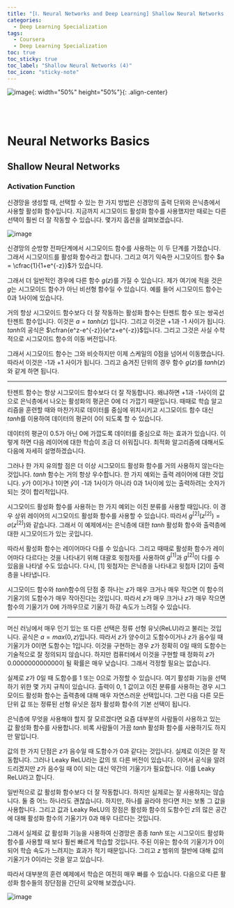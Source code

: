 ```yaml
---
title: "[Ⅰ. Neural Networks and Deep Learning] Shallow Neural Networks (4)"
categories:
  - Deep Learning Specialization
tags:
  - Coursera
  - Deep Learning Specialization
toc: true
toc_sticky: true
toc_label: "Shallow Neural Networks (4)"
toc_icon: "sticky-note"
---
```


![image](https://user-images.githubusercontent.com/55765292/172768350-41a6b2f0-9468-4b13-bc94-4a38f89ce5e6.png){: width="50%" height="50%"}{: .align-center}

<br><br>

# Neural Networks Basics

## Shallow Neural Networks

### Activation Function
신경망을 생성할 때, 선택할 수 있는 한 가지 방법은 신경망의 출력 단위와 은닉층에서 사용할 활성화 함수입니다. 지금까지 시그모이드 활성화 함수를 사용했지만 때로는 다른 선택이 훨씬 더 잘 작동할 수 있습니다. 몇가지 옵션을 살펴보겠습니다.

![image](https://user-images.githubusercontent.com/55765292/175467328-d097040c-d8ec-4104-870a-21b436cea82a.png)

신경망의 순방향 전파단계에서 시그모이드 함수를 사용하는 이 두 단계를 가졌습니다. 그래서 시그모이드를 활성화 함수라고 합니다. 그리고 여기 익숙한 시그모이드 함수 $a = \cfrac{1}{1+e^{-z}}$가 있습니다.

그래서 더 일반적인 경우에 다른 함수 $g(z)$를 가질 수 있습니다. 제가 여기에 적을 것은 $g$는 시그모이드 함수가 아닌 비선형 함수일 수 있습니다. 예를 들어 시그모이드 함수는 0과 1사이에 있습니다.

거의 항상 시그모이드 함수보다 더 잘 작동하는 활성화 함수는 탄젠트 함수 또는 쌍곡선 탄젠트 함수입니다. 이것은 $a = tanh(z)$ 입니다. 그리고 이것은 +1과 -1 사이가 됩니다. $tanh$의 공식은 $\cfran{e^z-e^{-z}}{e^z+e^{-z}}$입니다. 그리고 그것은 사실 수학적으로 시그모이드 함수의 이동 버전입니다.

그래서 시그모이드 함수는 그와 비슷하지만 이제 스케일의 0점을 넘어서 이동했습니다. 따라서 이것은 -1과 +1 사이가 됩니다. 그리고 숨겨진 단위의 경우 함수 $g(z)$를 $tanh(z)$와 같게 하면 됩니다.

---

탄젠트 함수는 항상 시그모이드 함수보다 더 잘 작동합니다. 왜냐하면 +1과 -1사이의 값으로 은닉층에서 나오는 활성화의 평균은 0에 더 가깝기 때문입니다. 때때로 학습 알고리즘을 훈련할 때와 마찬가지로 데이터를 중심에 위치시키고 시그모이드 함수 대신 $tanh$를 이용하여 데이터의 평균이 0이 되도록 할 수 있습니다.

데이터의 평균이 0.5가 아닌 0에 가깝도록 데이터를 중심으로 하는 효과가 있습니다. 이렇게 하면 다음 레이어에 대한 학습이 조금 더 쉬워집니다. 최적화 알고리즘에 대해서도 다음에 자세히 설명하겠습니다.

그러나 한 가지 유의할 점은 더 이상 시그모이드 활성화 함수를 거의 사용하지 않는다는 것입니다. $tanh$ 함수는 거의 항상 우수합니다. 한 가지 예외는 출력 레이어에 대한 것입니다. $y$가 0이거나 1이면 $\hat{y}$이 -1과 1사이가 아니라 0과 1사이에 있는 출력하려는 숫자가 되는 것이 합리적입니다.

시그모이드 활성화 함수를 사용하는 한 가지 예외는 이진 분류를 사용할 때입니다. 이 경우 상위 레이어의 시그모이드 활성화 함수를 사용할 수 있습니다. 따라서 $g^{[2]}(z^{[2]}) = \sigma{(z^{[2]})}$와 같습니다. 그래서 이 예제에서는 은닉층에 대한 $tanh$ 활성화 함수와 출력층에 대한 시그모이드가 있는 곳입니다.

따라서 활성화 함수는 레이어마다 다를 수 있습니다. 그리고 때때로 활성화 함수가 레이어마다 다르다는 것을 나타내기 위해 대괄호 윗첨자를 사용하여 $g^{[1]}$과 $g^{[2]}$이 다를 수 있음을 나타낼 수도 있습니다. 다시, [1] 윗첨자는 은닉층을 나타내고 윗첨자 [2]이 출력층을 나타냅니다.

시그모이드 함수와 $tanh$함수의 단점 중 하나는 $z$가 매우 크거나 매우 작으면 이 함수의 기울기의 도함수가 매우 작아진다는 것입니다. 따라서 $z$가 매우 크거나 $z$가 매우 작으면 함수의 기울기가 0에 가까우므로 기울기 하강 속도가 느려질 수 있습니다.

---

머신 러닝에서 매우 인기 있는 또 다른 선택은 정류 선형 유닛(ReLU)라고 불리는 것입니다. 공식은 $a = max(0,z)$입니다. 따라서 $z$가 양수이고 도함수이거나 $z$가 음수일 때 기울기가 0이면 도함수는 1입니다. 이것을 구현하는 경우 $z$가 정확히 0일 때의 도함수는 기술적으로 잘 정의되지 않습니다. 하지만 컴퓨터에서 이것을 구현할 때 정화히 $z$가 0.000000000000이 될 확률은 매우 낮습니다. 그래서 걱정할 필요는 없습니다.

실제로 $z$가 0일 때 도함수를 1 또는 0으로 가정할 수 있습니다. 여기 활성화 기능을 선택하기 위한 몇 가지 규칙이 있습니다. 출력이 0, 1 값이고 이진 분류를 사용하는 경우 시그모이드 활성화 함수는 출력층에 대해 매우 자연스러운 선택입니다. 그런 다음 다른 모든 단위 값 또는 정류된 선형 유닛은 점차 활성화 함수의 기본 선택이 됩니다.

은닉층에 무엇을 사용해야 할지 잘 모르겠다면 요즘 대부분의 사람들이 사용하고 있는 값 활성화 함수를 사용합니다. 비록 사람들이 가끔 $tanh$ 활성화 함수를 사용하기도 하지만 말입니다.

값의 한 가지 단점은 $z$가 음수일 때 도함수가 0과 같다는 것입니다. 실제로 이것은 잘 작동합니다. 그러나 Leaky ReLU라는 값의 또 다른 버전이 있습니다. 이어서 공식을 알려드리겠지만 $z$가 음수일 때 0이 되는 대신 약간의 기울기가 필요합니다. 이를 Leaky ReLU라고 합니다.

일반적으로 값 활성화 함수보다 더 잘 작동합니다. 하지만 실제로는 잘 사용하지는 않습니다. 둘 중 어느 하나라도 괜찮습니다. 하지만, 하나를 골라야 한다면 저는 보통 그 값을 사용합니다. 그리고 값과 Leaky ReLU의 장점은 활성화 함수의 도함수인 $z$의 많은 공간에 대해 활성화 함수의 기울기가 0과 매우 다르다는 것입니다.

그래서 실제로 값 활성화 기능을 사용하여 신경망은 종종 $tanh$ 또는 시그모이드 활성화 함수를 사용할 때 보다 훨씬 빠르게 학습할 것입니다. 주된 이유는 함수의 기울기가 0이 되어 학습 속도가 느려지는 효과가 적기 때문입니다. 그리고 $z$ 범위의 절반에 대해 값의 기울기가 0이라는 것을 알고 있습니다.

따라서 대부분의 훈련 예제에서 학습은 여전히 매우 빠를 수 있습니다. 다음으로 다른 활성화 함수들의 장단점을 간단히 요약해 보겠습니다.

![image](https://user-images.githubusercontent.com/55765292/175467445-71c07acf-534d-47ec-bc94-2d79ce57c5b5.png)

















